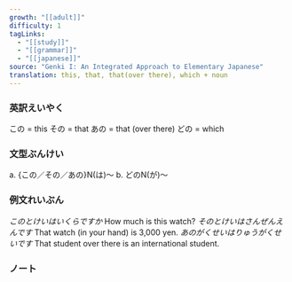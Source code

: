 ```yaml
---
growth: "[[adult]]"
difficulty: 1
tagLinks:
  - "[[study]]"
  - "[[grammar]]"
  - "[[japanese]]"
source: "Genki I: An Integrated Approach to Elementary Japanese"
translation: this, that, that(over there), which + noun
---
```

### 英訳えいやく	

この = this
その = that
あの = that (over there)
どの = which
### 文型ぶんけい

a. {この／その／あの}N(は)～
b. どのN(が)～
### 例文れいぶん

*このとけいはいくらですか* How much is this watch?
*そのとけいはさんぜんえんです* That watch (in your hand) is 3,000 yen.
*あのがくせいはりゅうがくせいです* That student over there is an international student.
### ノート


